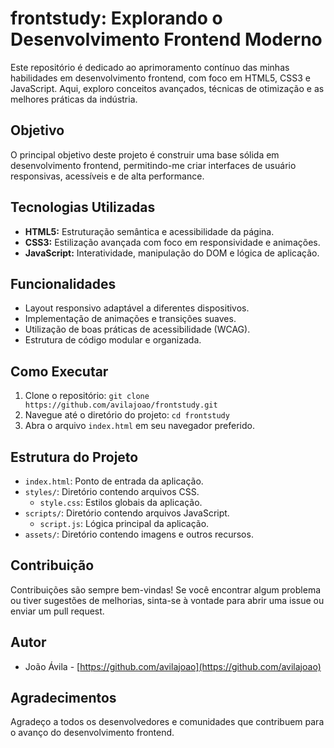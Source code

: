 # frontstudy: Explorando o Desenvolvimento Frontend Moderno

Este repositório é dedicado ao aprimoramento contínuo das minhas habilidades em desenvolvimento frontend, com foco em HTML5, CSS3 e JavaScript. Aqui, exploro conceitos avançados, técnicas de otimização e as melhores práticas da indústria.

## Objetivo

O principal objetivo deste projeto é construir uma base sólida em desenvolvimento frontend, permitindo-me criar interfaces de usuário responsivas, acessíveis e de alta performance.

## Tecnologias Utilizadas

* **HTML5:** Estruturação semântica e acessibilidade da página.
* **CSS3:** Estilização avançada com foco em responsividade e animações.
* **JavaScript:** Interatividade, manipulação do DOM e lógica de aplicação.

## Funcionalidades

* Layout responsivo adaptável a diferentes dispositivos.
* Implementação de animações e transições suaves.
* Utilização de boas práticas de acessibilidade (WCAG).
* Estrutura de código modular e organizada.

## Como Executar

1.  Clone o repositório: `git clone https://github.com/avilajoao/frontstudy.git`
2.  Navegue até o diretório do projeto: `cd frontstudy`
3.  Abra o arquivo `index.html` em seu navegador preferido.

## Estrutura do Projeto

* `index.html`: Ponto de entrada da aplicação.
* `styles/`: Diretório contendo arquivos CSS.
    * `style.css`: Estilos globais da aplicação.
* `scripts/`: Diretório contendo arquivos JavaScript.
    * `script.js`: Lógica principal da aplicação.
* `assets/`: Diretório contendo imagens e outros recursos.

## Contribuição

Contribuições são sempre bem-vindas! Se você encontrar algum problema ou tiver sugestões de melhorias, sinta-se à vontade para abrir uma issue ou enviar um pull request.

## Autor

* João Ávila - [https://github.com/avilajoao](https://github.com/avilajoao)

## Agradecimentos

Agradeço a todos os desenvolvedores e comunidades que contribuem para o avanço do desenvolvimento frontend.
